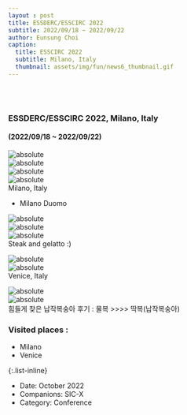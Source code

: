 ```yaml
--- 
layout : post
title: ESSDERC/ESSCIRC 2022
subtitle: 2022/09/18 ~ 2022/09/22
author: Eunsung Choi
caption:
  title: ESSCIRC 2022
  subtitle: Milano, Italy
  thumbnail: assets/img/fun/news6_thumbnail.gif
---
```

<br><br>
### ESSDERC/ESSCIRC 2022, Milano, Italy <br> 
#### (2022/09/18 ~ 2022/09/22) <br>

<img data-action="zoom" class="img-fluid d-block mx-auto" src= "/assets/img/fun/06_1_full.jpg" alt='absolute' > <br>
<img data-action="zoom" class="img-fluid d-block mx-auto" src= "/assets/img/fun/06_2_full.jpg" alt='absolute' > <br>
<img data-action="zoom" class="img-fluid d-block mx-auto" src= "/assets/img/fun/06_3_full.jpg" alt='absolute' > <br>
<img data-action="zoom" class="img-fluid d-block mx-auto" src= "/assets/img/fun/06_4_full.jpg" alt='absolute' > <br>
Milano, Italy <br>
- Milano Duomo

<img data-action="zoom" class="img-fluid d-block mx-auto" src= "/assets/img/fun/06_5_full.jpg" alt='absolute' > <br>
<img data-action="zoom" class="img-fluid d-block mx-auto" src= "/assets/img/fun/06_6_full.jpg" alt='absolute' > <br>
<img data-action="zoom" class="img-fluid d-block mx-auto" src= "/assets/img/fun/06_7_full.jpg" alt='absolute' > <br>
Steak and gelatto :) <br>

<img data-action="zoom" class="img-fluid d-block mx-auto" src= "/assets/img/fun/06_8_full.jpg" alt='absolute' > <br>
<img data-action="zoom" class="img-fluid d-block mx-auto" src= "/assets/img/fun/06_9_full.jpg" alt='absolute' > <br>
Venice, Italy <br>

<img data-action="zoom" class="img-fluid d-block mx-auto" src= "/assets/img/fun/06_10_full.jpg" alt='absolute' > <br>
<img data-action="zoom" class="img-fluid d-block mx-auto" src= "/assets/img/fun/06_11_full.jpg" alt='absolute' > <br>
힘들게 찾은 납작복숭아 후기 : 물복 >>>> 딱복(납작복숭아) <br>


### Visited places : <br>
- Milano 
- Venice 


{:.list-inline}
- Date: October 2022
- Companions: SIC-X
- Category: Conference

  
